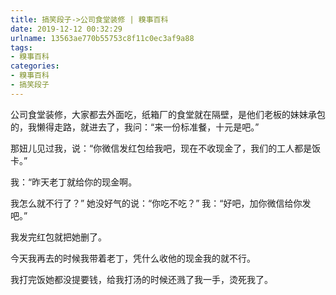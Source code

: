 ```yaml
---
title: 搞笑段子->公司食堂装修 | 糗事百科
date: 2019-12-12 00:32:29
urlname: 13563ae770b55753c8f11c0ec3af9a88
tags: 
- 糗事百科
categories:
- 糗事百科
- 搞笑段子
---
```

公司食堂装修，大家都去外面吃，纸箱厂的食堂就在隔壁，是他们老板的妹妹承包的，我懒得走路，就进去了，我问：“来一份标准餐，十元是吧。”

那妞儿见过我，说：“你微信发红包给我吧，现在不收现金了，我们的工人都是饭卡。”

我：“昨天老丁就给你的现金啊。

我怎么就不行了？”     她没好气的说：“你吃不吃？”     我：“好吧，加你微信给你发吧。”

我发完红包就把她删了。

今天我再去的时候我带着老丁，凭什么收他的现金我的就不行。

我打完饭她都没提要钱，给我打汤的时候还溅了我一手，烫死我了。


